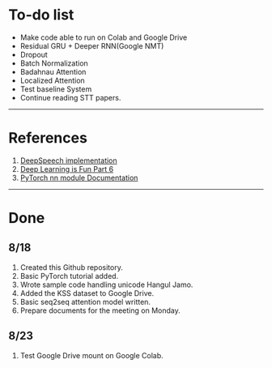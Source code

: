 # To-do list
* Make code able to run on Colab and Google Drive
* Residual GRU + Deeper RNN(Google NMT)
* Dropout
* Batch Normalization
* Badahnau Attention
* Localized Attention
* Test baseline System
* Continue reading STT papers.

---

# References
1. [DeepSpeech implementation](https://github.com/mozilla/DeepSpeech)
2. [Deep Learning is Fun Part 6](https://medium.com/@jongdae.lim/%EA%B8%B0%EA%B3%84-%ED%95%99%EC%8A%B5-machine-learning-%EC%9D%80-%EC%A6%90%EA%B2%81%EB%8B%A4-part-6-eb0ed6b0ed1d)
3. [PyTorch nn module Documentation](https://pytorch.org/docs/stable/nn.html)

---

# Done
## 8/18
1. Created this Github repository.
2. Basic PyTorch tutorial added.
3. Wrote sample code handling unicode Hangul Jamo. 
4. Added the KSS dataset to Google Drive.
5. Basic seq2seq attention model written.
6. Prepare documents for the meeting on Monday.

## 8/23
1. Test Google Drive mount on Google Colab.

